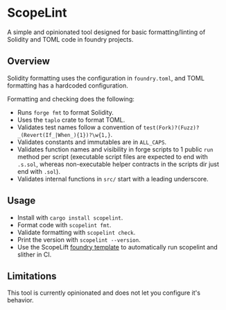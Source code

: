 # ScopeLint

A simple and opinionated tool designed for basic formatting/linting of Solidity and TOML code in foundry projects.

## Overview

Solidity formatting uses the configuration in `foundry.toml`, and TOML formatting has a hardcoded configuration.

Formatting and checking does the following:

- Runs `forge fmt` to format Solidity.
- Uses the `taplo` crate to format TOML.
- Validates test names follow a convention of `test(Fork)?(Fuzz)?_(Revert(If_|When_){1})?\w{1,}`.
- Validates constants and immutables are in `ALL_CAPS`.
- Validates function names and visibility in forge scripts to 1 public `run` method per script (executable script files are expected to end with `.s.sol`, whereas non-executable helper contracts in the scripts dir just end with `.sol`).
- Validates internal functions in `src/` start with a leading underscore.

## Usage

- Install with `cargo install scopelint`.
- Format code with `scopelint fmt`.
- Validate formatting with `scopelint check`.
- Print the version with `scopelint --version`.
- Use the ScopeLift [foundry template](https://github.com/ScopeLift/foundry-template/) to automatically run scopelint and slither in CI.

## Limitations

This tool is currently opinionated and does not let you configure it's behavior.
